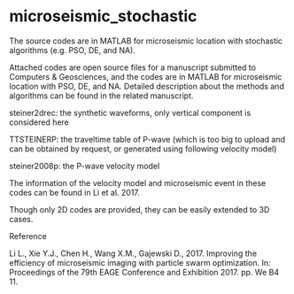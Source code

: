 # microseismic_stochastic
The source codes are in MATLAB for microseismic location with stochastic algorithms (e.g. PSO, DE, and NA).

Attached codes are open source files for a manuscript submitted to Computers & Geosciences, and the codes are in MATLAB for microseismic location with PSO, DE, and NA. Detailed description about the methods and algorithms can be found in the related manuscript.

steiner2drec: the synthetic waveforms, only vertical component is considered here

TTSTEINERP: the traveltime table of P-wave (which is too big to upload and can be obtained by request, or generated using following velocity model)

steiner2008p: the P-wave velocity model


The information of the velocity model and microseismic event in these codes can be found in Li et al. 2017.

Though only 2D codes are provided, they can be easily extended to 3D cases.


Reference

Li L., Xie Y.J., Chen H., Wang X.M., Gajewski D., 2017. Improving the efficiency of microseismic imaging with particle swarm optimization. In: Proceedings of the 79th EAGE Conference and Exhibition 2017. pp. We B4 11.
